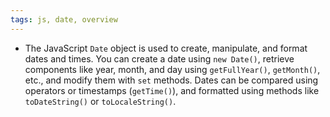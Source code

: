 ```yaml
---
tags: js, date, overview
---
```


- The JavaScript `Date` object is used to create, manipulate, and format dates and times. You can create a date using `new Date()`, retrieve components like year, month, and day using `getFullYear()`, `getMonth()`, etc., and modify them with `set` methods. Dates can be compared using operators or timestamps (`getTime()`), and formatted using methods like `toDateString()` or `toLocaleString()`.